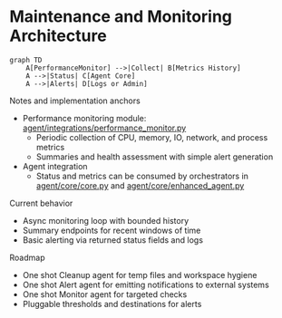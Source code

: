 # Maintenance and Monitoring Architecture

```mermaid
graph TD
    A[PerformanceMonitor] -->|Collect| B[Metrics History]
    A -->|Status| C[Agent Core]
    A -->|Alerts| D[Logs or Admin]
```

Notes and implementation anchors

- Performance monitoring module: [agent/integrations/performance_monitor.py](agent/integrations/performance_monitor.py)
  - Periodic collection of CPU, memory, IO, network, and process metrics
  - Summaries and health assessment with simple alert generation
- Agent integration
  - Status and metrics can be consumed by orchestrators in [agent/core/core.py](agent/core/core.py) and [agent/core/enhanced_agent.py](agent/core/enhanced_agent.py)

Current behavior

- Async monitoring loop with bounded history
- Summary endpoints for recent windows of time
- Basic alerting via returned status fields and logs

Roadmap

- One shot Cleanup agent for temp files and workspace hygiene
- One shot Alert agent for emitting notifications to external systems
- One shot Monitor agent for targeted checks
- Pluggable thresholds and destinations for alerts
